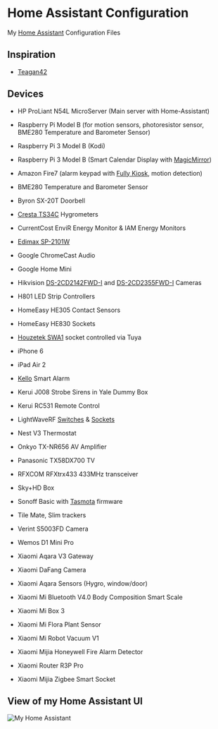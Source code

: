 # Home Assistant Configuration

My [Home Assistant](https://home-assistant.io/) Configuration Files

## Inspiration

- [Teagan42](https://github.com/Teagan42/HomeAssistantConfig)

## Devices

- HP ProLiant N54L MicroServer (Main server with Home-Assistant)
- Raspberry Pi Model B (for motion sensors, photoresistor sensor, BME280 Temperature and Barometer Sensor)
- Raspberry Pi 3 Model B (Kodi)
- Raspberry Pi 3 Model B (Smart Calendar Display with [MagicMirror](https://github.com/MichMich/MagicMirror))

- Amazon Fire7 (alarm keypad with [Fully Kiosk](https://fully-kiosk.com), motion detection)
- BME280 Temperature and Barometer Sensor
- Byron SX-20T Doorbell
- [Cresta TS34C](https://www.conrad-electronic.co.uk/ce/en/product/672148/5-Channel-TS34C-Wireless-Thermo-Hygro-Sensor) Hygrometers
- CurrentCost EnviR Energy Monitor & IAM Energy Monitors
- [Edimax SP-2101W](https://www.amazon.co.uk/Edimax-Switch-Intelligent-Energy-Management/dp/B00T647F2C/)
- Google ChromeCast Audio
- Google Home Mini
- Hikvision [DS-2CD2142FWD-I](https://www.hikvision.com/en/Products/Network-Camera/EasyIP-2.0/4MP/DS-2CD2142FWD-I%28W%29%28S%29) and [DS-2CD2355FWD-I](https://www.hikvision.com/en/Products/Network-Camera/EasyIP-3.0/5MP/DS-2CD2355FWD-I) Cameras
- H801 LED Strip Controllers
- HomeEasy HE305 Contact Sensors
- HomeEasy HE830 Sockets
- [Houzetek SWA1](https://www.houzetek.com/product-wifi-smart-plug-uk) socket controlled via Tuya
- iPhone 6
- iPad Air 2
- [Kello](https://www.getkello.com/) Smart Alarm
- Kerui J008 Strobe Sirens in Yale Dummy Box
- Kerui RC531 Remote Control
- LightWaveRF [Switches](https://lightwaverf.com/products/smart-dimmer-2-gang?variant=16341551480921) & [Sockets](https://lightwaverf.com/products/basic-remote-on-off-socket-kit)
- Nest V3 Thermostat
- Onkyo TX-NR656 AV Amplifier
- Panasonic TX58DX700 TV
- RFXCOM RFXtrx433 433MHz transceiver
- Sky+HD Box
- Sonoff Basic with [Tasmota](https://github.com/arendst/Sonoff-Tasmota) firmware
- Tile Mate, Slim trackers
- Verint S5003FD Camera
- Wemos D1 Mini Pro
- Xiaomi Aqara V3 Gateway
- Xiaomi DaFang Camera
- Xiaomi Aqara Sensors (Hygro, window/door)
- Xiaomi Mi Bluetooth V4.0 Body Composition Smart Scale
- Xiaomi Mi Box 3
- Xiaomi Mi Flora Plant Sensor
- Xiaomi Mi Robot Vacuum V1
- Xiaomi Mijia Honeywell Fire Alarm Detector
- Xiaomi Router R3P Pro
- Xiaomi Mijia Zigbee Smart Socket

## View of my Home Assistant UI
![My Home Assistant](http://www.lolorpi.com/wordpress/wp-content/uploads/2018/08/HA_UI_Example.png)